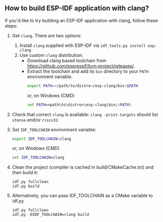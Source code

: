 ## How to build ESP-IDF application with clang?

If you'd like to try building an ESP-IDF application with clang, follow these steps:

1. Get `clang`. There are two options:
   1. Install `clang` supplied with ESP-IDF via `idf_tools.py install esp-clang`
   2. Use custom `clang` distribution:
      * Download clang based toolchain from https://github.com/espressif/llvm-project/releases/.
      * Extract the toolchain and add its `bin` directory to your `PATH` environment variable.
        ```bash
        export PATH=</path/to/distro>/esp-clang/bin:$PATH
        ```
        or, on Windows (CMD)
        ```cmd
        set PATH=<path\to\distro>\esp-clang\bin;%PATH%
        ```

2. Check that correct `clang` is available: `clang -print-targets` should list `xtensa` and/or `riscv32`.

3. Set `IDF_TOOLCHAIN` environment variable:
   ```bash
   export IDF_TOOLCHAIN=clang
   ```
   or, on Windows (CMD)
   ```cmd
   set IDF_TOOLCHAIN=clang
   ```
4. Clean the project (compiler is cached in build/CMakeCache.txt) and then build it:
   ```
   idf.py fullclean
   idf.py build
   ```
5. Alternatively, you can pass IDF_TOOLCHAIN as a CMake variable to idf.py
   ```
   idf.py fullclean
   idf.py -DIDF_TOOLCHAIN=clang build
   ```
